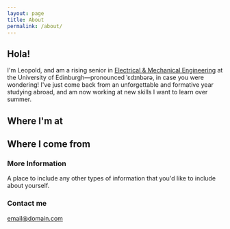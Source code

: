 ```yaml
---
layout: page
title: About
permalink: /about/
---
```


## Hola!

I'm Leopold, and am a rising senior in [Electrical & Mechanical Engineering](https://www.ed.ac.uk/studying/undergraduate/degrees/index.php?action=programme&code=HHH6) at the University of Edinburgh—pronounced ˈɛdɪnbərə, in case you were wondering!
I've just come back from an unforgettable and formative year studying abroad, and am now working at new skills I want to learn over summer.

## Where I'm at

## Where I come from

### More Information

A place to include any other types of information that you'd like to include about yourself.

### Contact me

[email@domain.com](mailto:email@domain.com)
